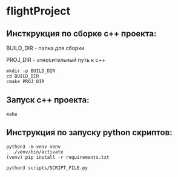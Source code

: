 # flightProject

## Инсткрукция по сборке c++ проекта:

BUILD_DIR - папка для сборки

PROJ_DIR - относительный путь к c++

```console
mkdir -p BUILD_DIR
cd BUILD_DIR
cmake PROJ_DIR
```

## Запуск c++ проекта:

```console
make
```


## Инструкция по запуску python скриптов:

```console
python3 -m venv venv
. ./venv/bin/activate
(venv) pip install -r requirements.txt 

python3 scripts/SCRIPT_FILE.py 
```
